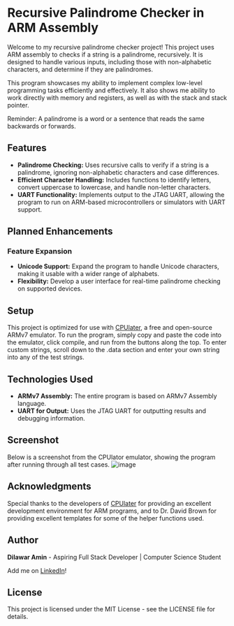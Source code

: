 # Recursive Palindrome Checker in ARM Assembly
Welcome to my recursive palindrome checker project! This project uses ARM assembly to checks if a string is a palindrome, recursively. It is designed to handle various inputs, including those with non-alphabetic characters, and determine if they are palindromes. 

This program showcases my ability to implement complex low-level programming tasks efficiently and effectively. It also shows me ability to work directly with memory and registers, as well as with the stack and stack pointer. 

Reminder: A palindrome is a word or a sentence that reads the same backwards or forwards.

## Features
- **Palindrome Checking:** Uses recursive calls to verify if a string is a palindrome, ignoring non-alphabetic characters and case differences.
- **Efficient Character Handling:** Includes functions to identify letters, convert uppercase to lowercase, and handle non-letter characters.
- **UART Functionality:** Implements output to the JTAG UART, allowing the program to run on ARM-based microcontrollers or simulators with UART support.

## Planned Enhancements

### Feature Expansion
- **Unicode Support:** Expand the program to handle Unicode characters, making it usable with a wider range of alphabets.
- **Flexibility:** Develop a user interface for real-time palindrome checking on supported devices.

## Setup
This project is optimized for use with [CPUlater](https://cpulator.01xz.net/?sys=arm-de1soc), a free and open-source ARMv7 emulator. To run the program, simply copy and paste the code into the emulator, click compile, and run from the buttons along the top. To enter custom strings, scroll down to the .data section and enter your own string into any of the test strings.

## Technologies Used
- **ARMv7 Assembly:** The entire program is based on ARMv7 Assembly language.
- **UART for Output:** Uses the JTAG UART for outputting results and debugging information.

## Screenshot

Below is a screenshot from the CPUlator emulator, showing the program after running through all test cases.
![image](https://github.com/dilawaramin/ARM-Palindrome-Recursion/assets/79779873/d3388ab9-ff5d-45c8-8329-c007235c5fd2)

## Acknowledgments

Special thanks to the developers of [CPUlater](https://cpulator.01xz.net/?sys=arm-de1soc) for providing an excellent development environment for ARM programs, and to Dr. David Brown for providing excellent templates for some of the helper functions used. 

## Author

**Dilawar Amin** - Aspiring Full Stack Developer | Computer Science Student

Add me on [LinkedIn](https://www.linkedin.com/in/dilawar-amin-70a39719b/)!

## License

This project is licensed under the MIT License - see the LICENSE file for details.
